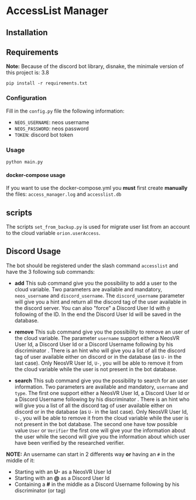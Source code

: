 # AccessList Manager

## Installation

## Requirements

**Note:** Because of the discord bot library, disnake, the minimale version
of this project is: 3.8

```
pip install -r requirements.txt
```

### Configuration

Fill in the `config.py` file the following information:
- `NEOS_USERNAME`: neos username
- `NEOS_PASSWORD`: neos password
- `TOKEN`: discord bot token

### Usage

```
python main.py
```

#### docker-compose usage

If you want to use the docker-compose.yml you **must** first create **manually**
the files: `access_manager.log` and `accesslist.db`

## scripts

The scripts `set_from_backup.py` is used for migrate user list from an account
to the cloud variable `orion.userAccess`.

## Discord Usage

The bot should be registered under the slash command `accesslist` and have the 3 following sub commands:

- **add** This sub command give you the possibility to add a user to the cloud variable. Two parameters are available and mandatory, `neos_username` and `discord_username`. The `discord_username` parameter will give you a hint and return all the discord tag of the user available in the discord server. You can also "force" a Discord User Id with `@` following of the ID. In the end the Discord User Id will be saved in the database.

- **remove** This sub command give you the possibility to  remove an user of the cloud variable. The parameter `username` support either a NeosVR User Id, a Discord User Id or a Discord Username following by his discriminator .  There is an hint who will give you a list of all the discord tag of user available either on discord or in the database (as `U-` in the last case). Only NeosVR User Id, `U-`, you will be able to remove it from the cloud variable while the user is not present in the bot database.

- **search** This sub command give you the possibility to search for an user information. Two parameters are available and mandatory, `username` and `type`. 
The first one support either a NeosVR User Id, a Discord User Id or a Discord Username following by his discriminator .  There is an hint who will give you a list of all the discord tag of user available either on discord or in the database (as `U-` in the last case).  Only NeosVR User Id, `U-`, you will be able to remove it from the cloud variable while the user is not present in the bot database.
The second one have tow possible value `User` or `Verifier` the first one will give your the information about the user while the second will give you the information about which user have been verified by the researched verifier.

**NOTE:** An username can start in 2 differents way **or** having an `#` in the middle of it:
- Starting with an **U-** as a NeosVR User Id
- Starting with an **@** as a Discord User Id
- Containing a **#** in the middle as a Discord Username following by his discriminator (or tag)
